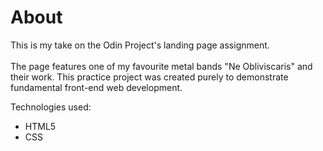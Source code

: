 # About #

This is my take on the Odin Project's landing page assignment.\
\
The page features one of my favourite metal bands "Ne Obliviscaris" and their work. This practice project was created purely to demonstrate fundamental front-end web development.

Technologies used:
- HTML5
- CSS
